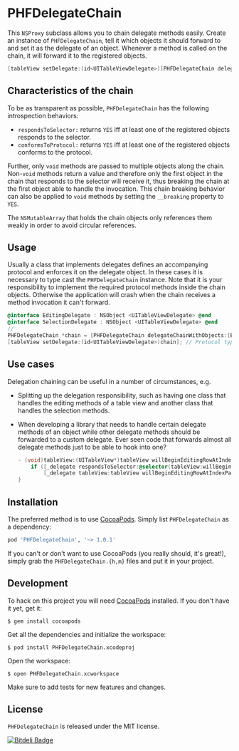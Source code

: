 # PHFDelegateChain

This `NSProxy` subclass allows you to chain delegate methods easily. Create an instance of `PHFDelegateChain`, tell it which objects it should forward to and set it as the delegate of an object. Whenever a method is called on the chain, it will forward it to the registered objects.

```objectivec
[tableView setDelegate:(id<UITableViewDelegate>)[PHFDelegateChain delegateChainWithObjects:anObject, anotherObject, nil]];
```

## Characteristics of the chain

To be as transparent as possible, `PHFDelegateChain` has the following introspection behaviors:

- `respondsToSelector:` returns `YES` iff at least one of the registered objects responds to the selector.
- `conformsToProtocol:` returns `YES` iff at least one of the registered objects conforms to the protocol.

Further, only `void` methods are passed to multiple objects along the chain. Non-`void` methods return a value and therefore only the first object in the chain that responds to the selector will receive it, thus breaking the chain at the first object able to handle the invocation. This chain breaking behavior can also be applied to `void` methods by setting the `__breaking` property to `YES`.

The `NSMutableArray` that holds the chain objects only references them weakly in order to avoid circular references.

## Usage

Usually a class that implements delegates defines an accompanying protocol and enforces it on the delegate object. In these cases it is necessary to type cast the `PHFDelegateChain` instance. Note that it is your responsibility to implement the required protocol methods inside the chain objects. Otherwise the application will crash when the chain receives a method invocation it can't forward.

```objectivec
@interface EditingDelegate : NSObject <UITableViewDelegate> @end
@interface SelectionDelegate : NSObject <UITableViewDelegate> @end
//
PHFDelegateChain *chain = [PHFDelegateChain delegateChainWithObjects:[EditingDelegate new], [SelectionDelegate new], nil];
[tableView setDelegate:(id<UITableViewDelegate>)chain]; // Protocol typecast needed
```

## Use cases

Delegation chaining can be useful in a number of circumstances, e.g.

-   Splitting up the delegation responsibility, such as having one class that handles the editing methods of a table view and another class that handles the selection methods.
-   When developing a library that needs to handle certain delegate methods of an object while other delegate methods should be forwarded to a custom delegate. Ever seen code that forwards almost all delegate methods just to be able to hook into one?

    ```objectivec
    - (void)tableView:(UITableView*)tableView willBeginEditingRowAtIndexPath:(NSIndexPath *)indexPath {
        if ([_delegate respondsToSelector:@selector(tableView:willBeginEditingRowAtIndexPath:)])
            [_delegate tableView:tableView willBeginEditingRowAtIndexPath:indexPath];
    }
    ```

## Installation

The preferred method is to use [CocoaPods](https://github.com/CocoaPods/CocoaPods). Simply list `PHFDelegateChain` as a dependency:

```ruby
pod 'PHFDelegateChain', '~> 1.0.1'
```

If you can't or don't want to use CocoaPods (you really should, it's great!), simply grab the `PHFDelegateChain.{h,m}` files and put it in your project.

## Development

To hack on this project you will need [CocoaPods](https://github.com/CocoaPods/CocoaPods) installed. If you don't have it yet, get it:

    $ gem install cocoapods

Get all the dependencies and initialize the workspace:

    $ pod install PHFDelegateChain.xcodeproj

Open the workspace:

    $ open PHFDelegateChain.xcworkspace

Make sure to add tests for new features and changes.

## License

`PHFDelegateChain` is released under the MIT license.


[![Bitdeli Badge](https://d2weczhvl823v0.cloudfront.net/fphilipe/phfdelegatechain/trend.png)](https://bitdeli.com/free "Bitdeli Badge")

